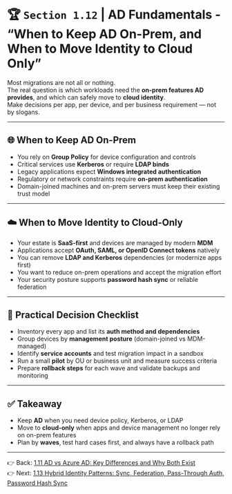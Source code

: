 # 🏆 `Section 1.12` | AD Fundamentals - **“When to Keep AD On-Prem, and When to Move Identity to Cloud Only”**

Most migrations are not all or nothing.  
The real question is which workloads need the **on-prem features AD provides**, and which can safely move to **cloud identity**.  
Make decisions per app, per device, and per business requirement — not by slogans.

---

## 🌐 When to Keep AD On-Prem
- You rely on **Group Policy** for device configuration and controls  
- Critical services use **Kerberos** or require **LDAP binds**  
- Legacy applications expect **Windows integrated authentication**  
- Regulatory or network constraints require **on-prem authentication**  
- Domain-joined machines and on-prem servers must keep their existing trust model  

---

## ☁️ When to Move Identity to Cloud-Only
- Your estate is **SaaS-first** and devices are managed by modern **MDM**  
- Applications accept **OAuth, SAML, or OpenID Connect tokens** natively  
- You can remove **LDAP and Kerberos** dependencies (or modernize apps first)  
- You want to reduce on-prem operations and accept the migration effort  
- Your security posture supports **password hash sync** or reliable federation  

---

## 🧭 Practical Decision Checklist
- Inventory every app and list its **auth method and dependencies**  
- Group devices by **management posture** (domain-joined vs MDM-managed)  
- Identify **service accounts** and test migration impact in a sandbox  
- Run a small **pilot** by OU or business unit and measure success criteria  
- Prepare **rollback steps** for each wave and validate backups and monitoring  

---

## ✅ Takeaway
- Keep **AD** when you need device policy, Kerberos, or LDAP  
- Move to **cloud-only** when apps and device management no longer rely on on-prem features  
- Plan by **waves**, test hard cases first, and always have a rollback path  

---

👉 Back: [1.11 AD vs Azure AD: Key Differences and Why Both Exist](./1.11-ad-vs-azuread.md)  
👉 Next: [1.13 Hybrid Identity Patterns: Sync, Federation, Pass-Through Auth, Password Hash Sync](./1.13-hybrid-identity.md)

